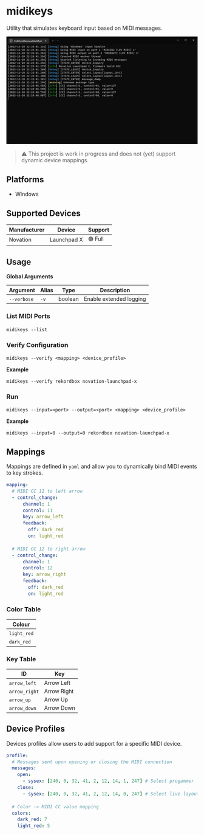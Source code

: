 # midikeys

Utility that simulates keyboard input based on MIDI messages.

![Screenshot](docs/images/screenshot.jpg)

> ⚠️ This project is work in progress and does not (yet) support dynamic device mappings.

## Platforms

- Windows

## Supported Devices

| Manufacturer | Device      | Support |
|--------------|-------------|---------|
| Novation     | Launchpad X | 🟢 Full |

## Usage

**Global Arguments**

| Argument    | Alias | Type    | Description             |
|-------------|-------|---------|-------------------------|
| `--verbose` | `-v`  | boolean | Enable extended logging |

### List MIDI Ports

```shell
midikeys --list
```

### Verify Configuration

```shell
midikeys --verify <mapping> <device_profile>
```

**Example**
```shell
midikeys --verify rekordbox novation-launchpad-x
```

### Run

```shell
midikeys --input=<port> --output=<port> <mapping> <device_profile>
```

**Example**

```shell
midikeys --input=0 --output=0 rekordbox novation-launchpad-x
```

## Mappings

Mappings are defined in `yaml` and allow you to dynamically bind MIDI events to key strokes.

```yaml
mapping:
  # MIDI CC 11 to left arrow
  - control_change:
      channel: 1
      control: 11
      key: arrow_left
      feedback:
        off: dark_red
        on: light_red

  # MIDI CC 12 to right arrow
  - control_change:
      channel: 1
      control: 12
      key: arrow_right
      feedback:
        off: dark_red
        on: light_red
```

### Color Table

| Colour      |
|-------------|
| `light_red` |
| `dark_red`  |

### Key Table

| ID            | Key         |
|---------------|-------------|
| `arrow_left`  | Arrow Left  |
| `arrow_right` | Arrow Right |
| `arrow_up`    | Arrow Up    |
| `arrow_down`  | Arrow Down  |

## Device Profiles

Devices profiles allow users to add support for a specific MIDI device.

```yaml
profile:
  # Messages sent upon opening or closing the MIDI connection
  messages:
    open:
      - sysex: [240, 0, 32, 41, 2, 12, 14, 1, 247] # Select progammer layout
    close:
      - sysex: [240, 0, 32, 41, 2, 12, 14, 0, 247] # Select live layout

  # Color -> MIDI CC value mapping
  colors:
    dark_red: 7
    light_red: 5

```
